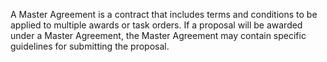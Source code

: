 A Master Agreement is a contract that includes terms and conditions to be applied to multiple awards or task orders.  If a proposal will be awarded under a Master Agreement, the Master Agreement may contain specific guidelines for submitting the proposal.
